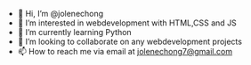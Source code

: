 - 👋 Hi, I’m @jolenechong
- 👀 I’m interested in webdevelopment with HTML,CSS and JS
- 🌱 I’m currently learning Python
- 💞️ I’m looking to collaborate on any webdevelopment projects
- 📫 How to reach me via  email at jolenechong7@gmail.com

<!---
jolenechong/jolenechong is a ✨ special ✨ repository because its `README.md` (this file) appears on your GitHub profile.
You can click the Preview link to take a look at your changes.
--->
